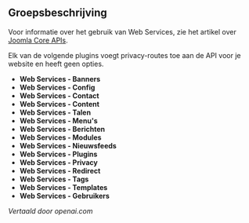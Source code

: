 <!-- Filename: Chunk4x:Extensions_Plugin_Manager_Edit_Web_Services_Group  / Display title: Webservicesgroep -->

## Groepsbeschrijving

Voor informatie over het gebruik van Web Services, zie het artikel over [Joomla Core APIs](https://docs.joomla.org/J4.x:Joomla_Core_APIs).

Elk van de volgende plugins voegt privacy-routes toe aan de API voor je website en heeft geen opties.

- **Web Services - Banners**
- **Web Services - Config**
- **Web Services - Contact**
- **Web Services - Content**
- **Web Services - Talen**
- **Web Services - Menu's**
- **Web Services - Berichten**
- **Web Services - Modules**
- **Web Services - Nieuwsfeeds**
- **Web Services - Plugins**
- **Web Services - Privacy**
- **Web Services - Redirect**
- **Web Services - Tags**
- **Web Services - Templates**
- **Web Services - Gebruikers**

*Vertaald door openai.com*

